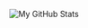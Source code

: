 ![My GitHub Stats](https://github-readme-stats-six-phi-55.vercel.app/api?username=futileskills&show_icons=true&theme=onedark&hide=stars,prs,issues)
